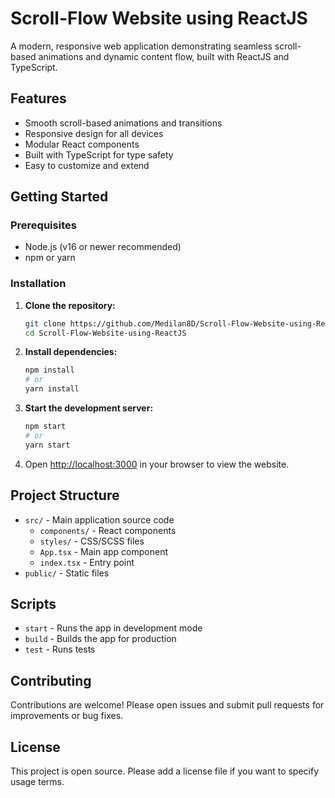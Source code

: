 # Scroll-Flow Website using ReactJS

A modern, responsive web application demonstrating seamless scroll-based animations and dynamic content flow, built with ReactJS and TypeScript.

## Features

- Smooth scroll-based animations and transitions
- Responsive design for all devices
- Modular React components
- Built with TypeScript for type safety
- Easy to customize and extend

## Getting Started

### Prerequisites

- Node.js (v16 or newer recommended)
- npm or yarn

### Installation

1. **Clone the repository:**
   ```bash
   git clone https://github.com/Medilan8D/Scroll-Flow-Website-using-ReactJS.git
   cd Scroll-Flow-Website-using-ReactJS
   ```

2. **Install dependencies:**
   ```bash
   npm install
   # or
   yarn install
   ```

3. **Start the development server:**
   ```bash
   npm start
   # or
   yarn start
   ```

4. Open [http://localhost:3000](http://localhost:3000) in your browser to view the website.

## Project Structure

- `src/` - Main application source code
  - `components/` - React components
  - `styles/` - CSS/SCSS files
  - `App.tsx` - Main app component
  - `index.tsx` - Entry point
- `public/` - Static files

## Scripts

- `start` - Runs the app in development mode
- `build` - Builds the app for production
- `test` - Runs tests

## Contributing

Contributions are welcome! Please open issues and submit pull requests for improvements or bug fixes.

## License

This project is open source. Please add a license file if you want to specify usage terms.


